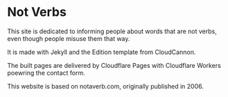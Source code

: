 # Not Verbs

This site is dedicated to informing people about words that are not verbs, even though people misuse them that way.

It is made with Jekyll and the Edition template from CloudCannon.

The built pages are delivered by Cloudflare Pages with Cloudflare Workers poewring the contact form.

This website is based on notaverb.com, originally published in 2006.
